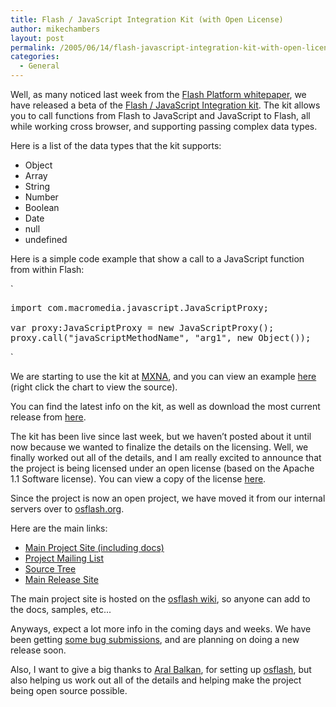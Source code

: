 ```yaml
---
title: Flash / JavaScript Integration Kit (with Open License)
author: mikechambers
layout: post
permalink: /2005/06/14/flash-javascript-integration-kit-with-open-license/
categories:
  - General
---
```



Well, as many noticed last week from the [Flash Platform whitepaper][1], we have released a beta of the [Flash / JavaScript Integration kit][2]. The kit allows you to call functions from Flash to JavaScript and JavaScript to Flash, all while working cross browser, and supporting passing complex data types.  
<!--more-->

  
Here is a list of the data types that the kit supports:

*   Object
*   Array
*   String
*   Number
*   Boolean
*   Date
*   null
*   undefined

Here is a simple code example that show a call to a JavaScript function from within Flash:

`
<pre>
import com.macromedia.javascript.JavaScriptProxy;

var proxy:JavaScriptProxy = new JavaScriptProxy();
proxy.call("javaScriptMethodName", "arg1", new Object());
</pre>
<p>`

We are starting to use the kit at [MXNA][3], and you can view an example [here][4] (right click the chart to view the source).

You can find the latest info on the kit, as well as download the most current release from [here][2].

The kit has been live since last week, but we haven&#8217;t posted about it until now because we wanted to finalize the details on the licensing. Well, we finally worked out all of the details, and I am really excited to announce that the project is being licensed under an open license (based on the Apache 1.1 Software license). You can view a copy of the license [here][5]. 

Since the project is now an open project, we have moved it from our internal servers over to [osflash.org][6]. 

Here are the main links:

*   [Main Project Site (including docs)][6]
*   [Project Mailing List][7]
*   [Source Tree][8]
*   [Main Release Site][9]

The main project site is hosted on the [osflash wiki][6], so anyone can add to the docs, samples, etc...

Anyways, expect a lot more info in the coming days and weeks. We have been getting [some bug submissions][10], and are planning on doing a new release soon.

Also, I want to give a big thanks to [Aral Balkan][11], for setting up [osflash][12], but also helping us work out all of the details and helping make the project being open source possible.

 [1]: http://www.macromedia.com/platform/whitepapers/platform_overview.pdf
 [2]: http://www.macromedia.com/go/flashjavascript/
 [3]: /mxna/
 [4]: /mxna/reports/categoryFeedReport/index.cfm
 [5]: http://weblogs.macromedia.com/flashjavascript/license.txt
 [6]: http://www.osflash.org/doku.php?id=flashjs
 [7]: http://osflash.org/mailman/listinfo/flashjs_osflash.org
 [8]: http://sourcesecure.co.uk/trac/osflash/flashjavascript/browser/
 [9]: http://weblogs.macromedia.com/flashjavascript
 [10]: http://sourcesecure.co.uk/trac/osflash/flashjavascript/report/1
 [11]: http://www.flashant.org/
 [12]: http://www.osflash.org